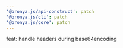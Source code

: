 ```yaml
---
'@bronya.js/api-construct': patch
'@bronya.js/cli': patch
'@bronya.js/core': patch
---
```


feat: handle headers during base64encoding
